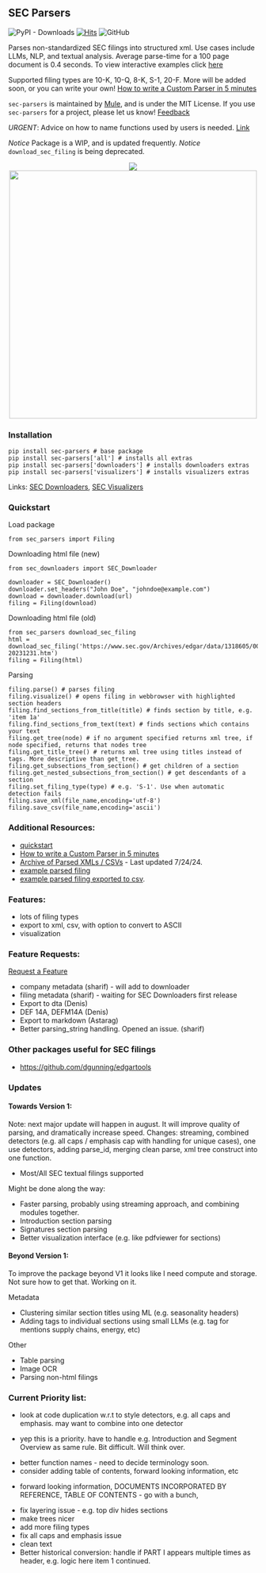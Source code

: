 ## SEC Parsers
![PyPI - Downloads](https://img.shields.io/pypi/dm/sec-parsers)
[![Hits](https://hits.seeyoufarm.com/api/count/incr/badge.svg?url=https%3A%2F%2Fhttps%2F%2Fgithub.com%2Fjohn-friedman%2FSEC-Parsers&count_bg=%2379C83D&title_bg=%23555555&icon=&icon_color=%23E7E7E7&title=hits&edge_flat=false)](https://hits.seeyoufarm.com)
![GitHub](https://img.shields.io/github/stars/john-friedman/sec-parsers)

Parses non-standardized SEC filings into structured xml. Use cases include LLMs, NLP, and textual analysis. Average parse-time for a 100 page document is 0.4 seconds. To view interactive examples click [here](https://jgfriedman99.pythonanywhere.com/parsing)

Supported filing types are 10-K, 10-Q, 8-K, S-1, 20-F. More will be added soon, or you can write your own! [How to write a Custom Parser in 5 minutes](https://medium.com/@jgfriedman99/how-to-write-a-custom-sec-parser-in-5-minutes-5c7a8d5d81b0)

`sec-parsers` is maintained by [Mule](https://jgfriedman99.pythonanywhere.com/), and is under the MIT License. If you use `sec-parsers` for a project, please let us know! [Feedback](https://forms.gle/hZRgDoDGmsHs3wiF6)

<em>URGENT</em>: Advice on how to name functions used by users is needed. [Link](contributors.md)

<em>Notice</em> Package is a WIP, and is updated frequently.
<em>Notice</em> `download_sec_filing` is being deprecated.

<div align="center">
  <img src="https://raw.githubusercontent.com/john-friedman/SEC-Parsers/main/Assets/tesla_visualizationv3.png">
</div>
<div align="center">
  <img src="https://raw.githubusercontent.com/john-friedman/SEC-Parsers/main/Assets/tesla_tree_v4.png" width="500">
</div>

### Installation
```
pip install sec-parsers # base package
pip install sec-parsers['all'] # installs all extras
pip install sec-parsers['downloaders'] # installs downloaders extras
pip install sec-parsers['visualizers'] # installs visualizers extras
```
Links: [SEC Downloaders](https://github.com/john-friedman/SEC-Downloaders), [SEC Visualizers](https://github.com/john-friedman/SEC-Visualizers)

### Quickstart
Load package
```
from sec_parsers import Filing
```

Downloading html file (new)
```
from sec_downloaders import SEC_Downloader

downloader = SEC_Downloader()
downloader.set_headers("John Doe", "johndoe@example.com")
download = downloader.download(url)
filing = Filing(download)
```

Downloading html file (old)
```
from sec_parsers download_sec_filing
html = download_sec_filing('https://www.sec.gov/Archives/edgar/data/1318605/000162828024002390/tsla-20231231.htm')
filing = Filing(html)
```

Parsing
```
filing.parse() # parses filing
filing.visualize() # opens filing in webbrowser with highlighted section headers
filing.find_sections_from_title(title) # finds section by title, e.g. 'item 1a'
filing.find_sections_from_text(text) # finds sections which contains your text
filing.get_tree(node) # if no argument specified returns xml tree, if node specified, returns that nodes tree
filing.get_title_tree() # returns xml tree using titles instead of tags. More descriptive than get_tree.
filing.get_subsections_from_section() # get children of a section
filing.get_nested_subsections_from_section() # get descendants of a section
filing.set_filing_type(type) # e.g. 'S-1'. Use when automatic detection fails
filing.save_xml(file_name,encoding='utf-8')
filing.save_csv(file_name,encoding='ascii')
```
### Additional Resources:
* [quickstart](Examples/quickstart.ipynb)
* [How to write a Custom Parser in 5 minutes](https://medium.com/@jgfriedman99/how-to-write-a-custom-sec-parser-in-5-minutes-5c7a8d5d81b0)
* [Archive of Parsed XMLs / CSVs](https://www.dropbox.com/scl/fo/np1lpow7r3bissz80ze3o/AKGM8skBrUfEGlSweofAUDU?rlkey=cz1r78jofntjeq4ax2vb2yd0u&e=1&st=mdcwgfcm&dl=0) - Last updated 7/24/24.
* [example parsed filing](Examples/tesla_10k.xml)
* [example parsed filing exported to csv](Examples/tesla_10k.csv).

### Features:
* lots of filing types
* export to xml, csv, with option to convert to ASCII
* visualization

### Feature Requests:
[Request a Feature](contributors.md)
* company metadata (sharif) - will add to downloader
* filing metadata (sharif) - waiting for SEC Downloaders first release
* Export to dta (Denis)
* DEF 14A, DEFM14A (Denis)
* Export to markdown (Astarag)
* Better parsing_string handling. Opened an issue. (sharif)


### Other packages useful for SEC filings
* https://github.com/dgunning/edgartools

### Updates
#### Towards Version 1:
Note: next major update will happen in august. It will improve quality of parsing, and dramatically increase speed.
Changes: streaming, combined detectors (e.g. all caps / emphasis cap with handling for unique cases), one use detectors, adding parse_id, merging clean parse,
xml tree construct into one function.

* Most/All SEC textual filings supported

Might be done along the way:
* Faster parsing, probably using streaming approach, and combining modules together.
* Introduction section parsing
* Signatures section parsing
* Better visualization interface (e.g. like pdfviewer for sections)

#### Beyond Version 1:
To improve the package beyond V1 it looks like I need compute and storage. Not sure how to get that. Working on it.

Metadata
* Clustering similar section titles using ML (e.g. seasonality headers)
* Adding tags to individual sections using small LLMs (e.g. tag for mentions supply chains, energy, etc)

Other
* Table parsing
* Image OCR
* Parsing non-html filings

### Current Priority list:
* look at code duplication w.r.t to style detectors, e.g. all caps and emphasis. may want to combine into one detector
- yep this is a priority. have to handle e.g. Introduction and Segment Overview as same rule. Bit difficult. Will think over.
* better function names - need to decide terminology soon.
* consider adding table of contents, forward looking information, etc
- forward looking information, DOCUMENTS INCORPORATED BY REFERENCE, TABLE OF CONTENTS - go with a bunch, 
* fix layering issue - e.g. top div hides sections
* make trees nicer
* add more filing types
* fix all caps and emphasis issue
* clean text
* Better historical conversion: handle if PART I appears multiple times as header, e.g. logic here item 1 continued.


